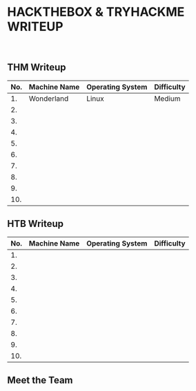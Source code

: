 # HACKTHEBOX & TRYHACKME WRITEUP

<!-- Description -->
<!-- /Description -->

<br />

## THM Writeup
<!-- /THM -->
| No. | Machine Name | Operating System | Difficulty |
|-----|--------------|------------------|------------------|
| 1.	|Wonderland|Linux|Medium|
| 2.	| |||
| 3.	| |||
| 4.	| |||
| 5.	| |||
| 6.	| |||
| 7.	| |||
| 8.	| |||
| 9.	| |||
| 10.	| |||

<!-- /HTB -->
## HTB Writeup
| No. | Machine Name | Operating System | Difficulty |
|-----|--------------|------------------|------------------|
| 1.	| |||
| 2.	| |||
| 3.	| |||
| 4.	| |||
| 5.	| |||
| 6.	| |||
| 7.	| |||
| 8.	| |||
| 9.	| |||
| 10.	| |||



## Meet the Team

